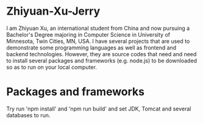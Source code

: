 # Zhiyuan-Xu-Jerry
I am Zhiyuan Xu, an international student from China and now pursuing a Bachelor's Degree majoring in Computer Science in University of Minnesota, Twin Cities, MN, USA.
I have several projects that are used to demonstrate some programming languages as well as frontend and backend technologies. 
However, they are source codes that need and need to install several packages and frameworks (e.g. node.js) to be downloaded so as to run on your local computer.
# Packages and frameworks
Try run 'npm install' and 'npm run build' and set JDK, Tomcat and several databases to run.

